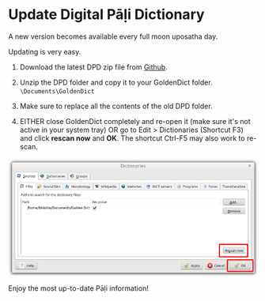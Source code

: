 # Update Digital Pāḷi Dictionary

A new version becomes available every full moon uposatha day. 

Updating is very easy. 

1. Download the latest DPD zip file from [Github](https://github.com/digitalpalidictionary/digitalpalidictionary/releases).

2. Unzip the DPD folder and copy it to your GoldenDict folder. `\Documents\GoldenDict`

3. Make sure to replace all the contents of the old DPD folder.

4. EITHER close GoldenDict completely and re-open it (make sure it's not active in your system tray) OR go to Edit > Dictionaries (Shortcut F3) and click **rescan now** and **OK**. The shortcut Ctrl-F5 may also work to re-scan.

![rescan now](pics/update/rescan%20now.png)

Enjoy the most up-to-date Pāḷi information!

